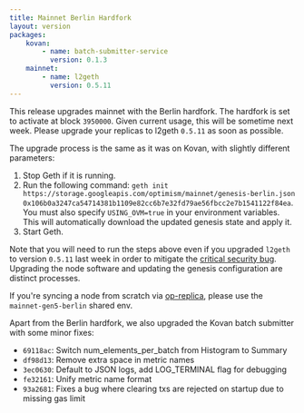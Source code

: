 ```yaml
---
title: Mainnet Berlin Hardfork
layout: version
packages:
    kovan:
        - name: batch-submitter-service
          version: 0.1.3
    mainnet:
        - name: l2geth
          version: 0.5.11
---
```


This release upgrades mainnet with the Berlin hardfork. The hardfork is set to activate at block `3950000`. Given current usage, this will be sometime next week. Please upgrade your replicas to l2geth `0.5.11` as soon as possible.

The upgrade process is the same as it was on Kovan, with slightly different parameters:

1. Stop Geth if it is running.
2. Run the following command: `geth init https://storage.googleapis.com/optimism/mainnet/genesis-berlin.json 0x106b0a3247ca54714381b1109e82cc6b7e32fd79ae56fbcc2e7b1541122f84ea`. You must also specify `USING_OVM=true` in your environment variables. This will automatically download the updated genesis state and apply it.
3. Start Geth.

Note that you will need to run the steps above even if you upgraded `l2geth` to version `0.5.11` last week in order to mitigate the [critical security bug](/2022/02/08/critical-security-update.html). Upgrading the node software and updating the genesis configuration are distinct processes.

If you're syncing a node from scratch via [op-replica](https://github.com/optimisticben/op-replica), please use the `mainnet-gen5-berlin` shared env.

Apart from the Berlin hardfork, we also upgraded the Kovan batch submitter with some minor fixes:

- `69118ac`: Switch num_elements_per_batch from Histogram to Summary
- `df98d13`: Remove extra space in metric names
- `3ec0630`: Default to JSON logs, add LOG_TERMINAL flag for debugging
- `fe32161`: Unify metric name format
- `93a2681`: Fixes a bug where clearing txs are rejected on startup due to missing gas limit